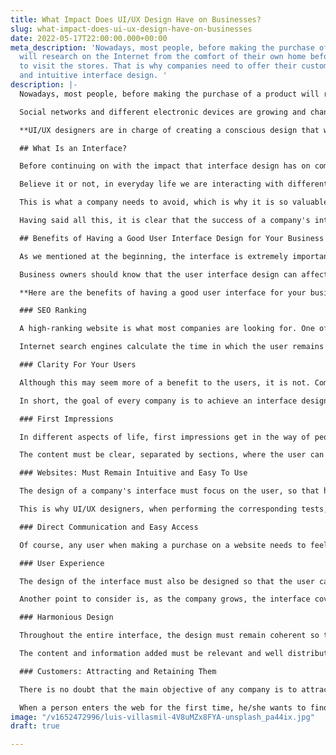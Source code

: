 ```yaml
---
title: What Impact Does UI/UX Design Have on Businesses?
slug: what-impact-does-ui-ux-design-have-on-businesses
date: 2022-05-17T22:00:00.000+00:00
meta_description: 'Nowadays, most people, before making the purchase of a product
  will research on the Internet from the comfort of their own home before going out
  to visit the stores. That is why companies need to offer their customers a good
  and intuitive interface design. '
description: |-
  Nowadays, most people, before making the purchase of a product will research on the Internet from the comfort of their own home before going out to visit the stores. That is why companies need to offer their customers **a good and intuitive interface design.**

  Social networks and different electronic devices are growing and changing every day. These changes force companies to stop and implement strategies to integrate them and compete with the rest. In fact, many people find YOUR company for the first time through the web.

  **UI/UX designers are in charge of creating a conscious design that will rank the website on the Internet so that it becomes among the best in their industry (SEO).** Let's remember that when a user spends a long time on a certain page, it is because they like it and find it easy to navigate. That is what we are looking for.

  ## What Is an Interface?

  Before continuing on with the impact that interface design has on companies, it is important to define what an interface is in order to understand in depth what we are talking about.

  Believe it or not, in everyday life we are interacting with different interfaces all the time, but it turns out that many times we do not know how they work, and this is because their design is not the best. When this happens, the user usually gets frustrated and immediately closes the page in search of another one.

  This is what a company needs to avoid, which is why it is so valuable to create an interface that is simple, intuitive, and where users can quickly achieve the objective for which they entered.

  Having said all this, it is clear that the success of a company's interface depends a lot on the purpose for which it was designed for and also on the type of user it is aimed at. Regardless of this, it must be easy to use and understand.

  ## Benefits of Having a Good User Interface Design for Your Business

  As we mentioned at the beginning, the interface is extremely important for a company, since it is not only about the website that the user will see on the screen, but also the experience they have from the moment they search on Google.

  Business owners should know that the user interface design can affect both positively and negatively. A good web design will make the product competitive.

  **Here are the benefits of having a good user interface for your business:**

  ### SEO Ranking

  A high-ranking website is what most companies are looking for. One of the ways that it can be achieved is by having a great user interface design.

  Internet search engines calculate the time in which the user remains on a certain website and the relevance that it has for the search they performed. The objective is that the user stays on the site for as long as possible, which would indicate that it is easy to navigate.

  ### Clarity For Your Users

  Although this may seem more of a benefit to the users, it is not. Companies must be clear and precise about who they are and what they offer. By achieving that, they will be able to design a good interface that meets the users' expectations.

  In short, the goal of every company is to achieve an interface design that accurately communicates what they want to offer.

  ### First Impressions

  In different aspects of life, first impressions get in the way of people's decisions, and a company's website is no exception. That is why it is key that the interface design is good, catches the eye and above all is intuitive.

  The content must be clear, separated by sections, where the user can clearly understand what they are seeing.

  ### Websites: Must Remain Intuitive and Easy To Use

  The design of a company's interface must focus on the user, so that he/she feels satisfied when staying on the site. It is essential that people entering the website can understand in a few steps how to use it without problems.

  This is why UI/UX designers, when performing the corresponding tests, put themselves in the place of the user who enters the interface for the first time, a simple way to corroborate the proper functioning.

  ### Direct Communication and Easy Access

  Of course, any user when making a purchase on a website needs to feel secure during the process and also in the previous and subsequent steps. Therefore, the interface must contain a means of direct contact with the customer, this generates confidence, and you will gain more visits.

  ### User Experience

  The design of the interface must also be designed so that the user can use it from any electronic device, this will produce a better user experience, which is a fundamental aspect for the customer.

  Another point to consider is, as the company grows, the interface covers different types of users, therefore, an alternative is to add tutorials (which can be omitted), for those who need some help.

  ### Harmonious Design

  Throughout the entire interface, the design must remain coherent so that the user, as he/she advances, feels that he/she is in the same place and associates the company with its own style.

  The content and information added must be relevant and well distributed. Harmony will benefit the company to obtain a more professional image.

  ### Customers: Attracting and Retaining Them

  There is no doubt that the main objective of any company is to attract and retain customers, so the good interface design is essential for this to happen.

  When a person enters the web for the first time, he/she wants to find easily and quickly what he/she is looking for, if this happens, he/she will come back again.
image: "/v1652472996/luis-villasmil-4V8uMZx8FYA-unsplash_pa44ix.jpg"
draft: true

---
```

